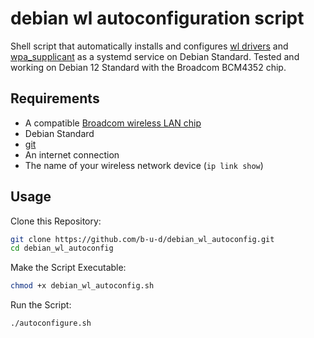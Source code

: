 # debian wl autoconfiguration script

Shell script that automatically installs and configures [wl drivers](https://packages.debian.org/search?keywords=broadcom-sta-dkms) and [wpa_supplicant](https://packages.debian.org/search?keywords=wpasupplicant) as a systemd service on Debian Standard. Tested and working on Debian 12 Standard with the Broadcom BCM4352 chip.

## Requirements
- A compatible [Broadcom wireless LAN chip](https://wiki.debian.org/wl)
- Debian Standard
- [git](https://packages.debian.org/search?keywords=git)
- An internet connection
- The name of your wireless network device (`ip link show`)

## Usage
Clone this Repository:
```bash
git clone https://github.com/b-u-d/debian_wl_autoconfig.git
cd debian_wl_autoconfig
```

Make the Script Executable:
```bash
chmod +x debian_wl_autoconfig.sh
```

Run the Script:
```bash
./autoconfigure.sh
```
